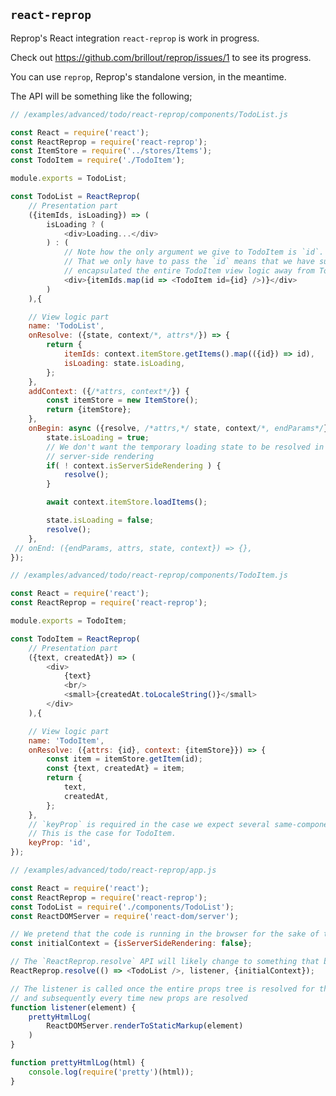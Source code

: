 <!---






    WARNING, READ THIS.
    This is a computed file. Do not edit.
    Edit `/docs/usage_react_reprop.template.md` instead.












    WARNING, READ THIS.
    This is a computed file. Do not edit.
    Edit `/docs/usage_react_reprop.template.md` instead.












    WARNING, READ THIS.
    This is a computed file. Do not edit.
    Edit `/docs/usage_react_reprop.template.md` instead.












    WARNING, READ THIS.
    This is a computed file. Do not edit.
    Edit `/docs/usage_react_reprop.template.md` instead.












    WARNING, READ THIS.
    This is a computed file. Do not edit.
    Edit `/docs/usage_react_reprop.template.md` instead.






-->
## `react-reprop`

Reprop's React integration `react-reprop` is work in progress.

Check out https://github.com/brillout/reprop/issues/1 to see its progress.

You can use `reprop`, Reprop's standalone version, in the meantime.

The API will be something like the following;

~~~js
// /examples/advanced/todo/react-reprop/components/TodoList.js

const React = require('react');
const ReactReprop = require('react-reprop');
const ItemStore = require('../stores/Items');
const TodoItem = require('./TodoItem');

module.exports = TodoList;

const TodoList = ReactReprop(
    // Presentation part
    ({itemIds, isLoading}) => (
        isLoading ? (
            <div>Loading...</div>
        ) : (
            // Note how the only argument we give to TodoItem is `id`.
            // That we only have to pass the `id` means that we have successfully
            // encapsulated the entire TodoItem view logic away from TodoList.
            <div>{itemIds.map(id => <TodoItem id={id} />)}</div>
        )
    ),{

    // View logic part
    name: 'TodoList',
    onResolve: ({state, context/*, attrs*/}) => {
        return {
            itemIds: context.itemStore.getItems().map(({id}) => id),
            isLoading: state.isLoading,
        };
    },
    addContext: ({/*attrs, context*/}) {
        const itemStore = new ItemStore();
        return {itemStore};
    },
    onBegin: async ({resolve, /*attrs,*/ state, context/*, endParams*/}) => {
        state.isLoading = true;
        // We don't want the temporary loading state to be resolved in the case of
        // server-side rendering
        if( ! context.isServerSideRendering ) {
            resolve();
        }

        await context.itemStore.loadItems();

        state.isLoading = false;
        resolve();
    },
 // onEnd: ({endParams, attrs, state, context}) => {},
});
~~~

~~~js
// /examples/advanced/todo/react-reprop/components/TodoItem.js

const React = require('react');
const ReactReprop = require('react-reprop');

module.exports = TodoItem;

const TodoItem = ReactReprop(
    // Presentation part
    ({text, createdAt}) => (
        <div>
            {text}
            <br/>
            <small>{createdAt.toLocaleString()}</small>
        </div>
    ),{

    // View logic part
    name: 'TodoItem',
    onResolve: ({attrs: {id}, context: {itemStore}}) => {
        const item = itemStore.getItem(id);
        const {text, createdAt} = item;
        return {
            text,
            createdAt,
        };
    },
    // `keyProp` is required in the case we expect several same-component siblings.
    // This is the case for TodoItem.
    keyProp: 'id',
});
~~~

~~~js
// /examples/advanced/todo/react-reprop/app.js

const React = require('react');
const ReactReprop = require('react-reprop');
const TodoList = require('./components/TodoList');
const ReactDOMServer = require('react-dom/server');

// We pretend that the code is running in the browser for the sake of the example
const initialContext = {isServerSideRendering: false};

// The `ReactReprop.resolve` API will likely change to something that better fits React's Fiber API
ReactReprop.resolve(() => <TodoList />, listener, {initialContext});

// The listener is called once the entire props tree is resolved for the first time
// and subsequently every time new props are resolved
function listener(element) {
    prettyHtmlLog(
        ReactDOMServer.renderToStaticMarkup(element)
    )
}

function prettyHtmlLog(html) {
    console.log(require('pretty')(html));
}
~~~


<!---






    WARNING, READ THIS.
    This is a computed file. Do not edit.
    Edit `/docs/usage_react_reprop.template.md` instead.












    WARNING, READ THIS.
    This is a computed file. Do not edit.
    Edit `/docs/usage_react_reprop.template.md` instead.












    WARNING, READ THIS.
    This is a computed file. Do not edit.
    Edit `/docs/usage_react_reprop.template.md` instead.












    WARNING, READ THIS.
    This is a computed file. Do not edit.
    Edit `/docs/usage_react_reprop.template.md` instead.












    WARNING, READ THIS.
    This is a computed file. Do not edit.
    Edit `/docs/usage_react_reprop.template.md` instead.






-->
